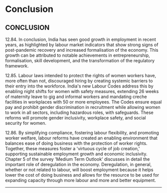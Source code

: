 # Conclusion

## CONCLUSION

12.84. In conclusion, India has seen good growth in employment in recent years, as highlighted  by  labour  market  indicators  that  show  strong  signs  of  post-pandemic recovery and increased formalisation of the economy. This growth can be attributed to notable achievements in entrepreneurship, formalisation, skill development, and the transformation of the regulatory framework.

12.85. Labour laws intended to protect the rights of women workers have, more often than  not,  discouraged  hiring  by  creating  systemic  barriers  to  their  entry  into  the workforce. India's new Labour Codes address this by enabling night shifts for women with safety measures, extending 26 weeks of maternity leave to gig and informal workers and mandating creche facilities in workplaces with 50 or more employees. The Codes ensure  equal  pay  and  prohibit  gender  discrimination  in  recruitment  while  allowing women to work in all sectors, including hazardous roles, with safeguards. These reforms will promote gender inclusivity, workplace safety, and social security for women.

12.86. By simplifying compliance, fostering labour flexibility, and promoting worker welfare, labour reforms have created an enabling environment that balances ease of doing business with the protection of worker rights. Together, these measures foster a  'virtuous  cycle  of  job  creation,'  supporting  sustainable  employment  growth  and economic inclusivity. Chapter 5 of the survey 'Medium Term Outlook' discusses in detail the important role of deregulation in the economy. Deregulation, in general, whether or not related to labour, will boost employment because it helps lower the cost of doing business and allows for the resource to be used for expanding capacity through more labour and more and better equipment.

******